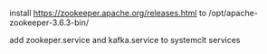 install
https://zookeeper.apache.org/releases.html
to
/opt/apache-zookeeper-3.6.3-bin/

add zookeper.service and kafka.service  to systemclt services
